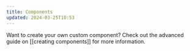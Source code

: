 ```yaml
---
title: Components
updated: 2024-03-25T10:53
---
```


Want to create your own custom component? Check out the advanced guide on [[creating components]] for more information.
